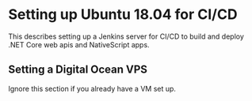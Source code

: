 # Setting up Ubuntu 18.04 for CI/CD 

This describes setting up a Jenkins server for CI/CD to build and deploy .NET Core web apis and NativeScript apps.

## Setting a Digital Ocean VPS
Ignore this section if you already have a VM set up.


